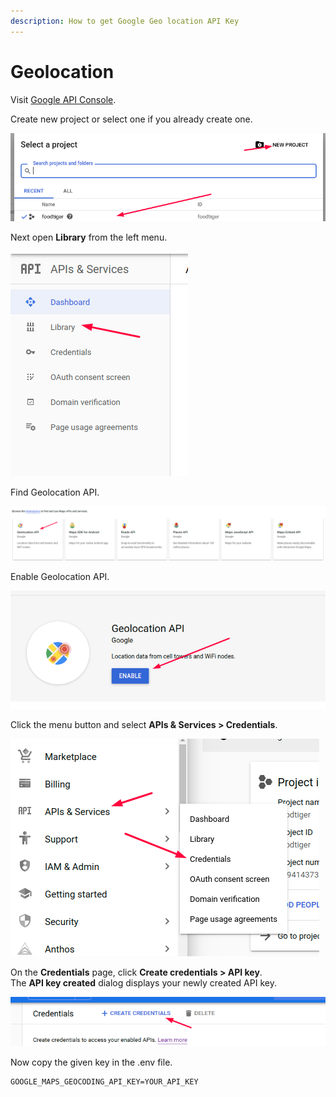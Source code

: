 ```yaml
---
description: How to get Google Geo location API Key
---
```


# Geolocation

Visit [Google API Console](https://console.developers.google.com/).

Create new project or select one if you already create one.

![](../.gitbook/assets/sss-1.png)

Next open **Library** from the left menu.

![](../.gitbook/assets/sss%20%287%29.png)

Find Geolocation API.

![](../.gitbook/assets/sss-1-.png.png)

Enable Geolocation API.

![](../.gitbook/assets/sss-1-.png%20%281%29.png)

Click the menu button and select **APIs & Services &gt; Credentials**.

![](../.gitbook/assets/screenshot%20%288%29.png)

On the **Credentials** page, click **Create credentials &gt; API key**.  
The **API key created** dialog displays your newly created API key.

![](../.gitbook/assets/screenshot%20%281%29.png)

Now copy the given key in the .env file.

```text
GOOGLE_MAPS_GEOCODING_API_KEY=YOUR_API_KEY
```




